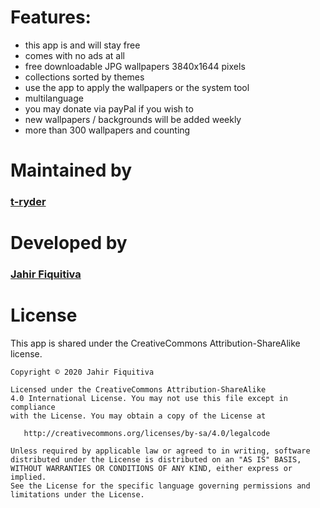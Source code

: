 # Features:

* this app is and will stay free
* comes with no ads at all
* free downloadable JPG wallpapers 3840x1644 pixels
* collections sorted by themes
* use the app to apply the wallpapers or the system tool
* multilanguage
* you may donate via payPal if you wish to
* new wallpapers / backgrounds will be added weekly
* more than 300 wallpapers and counting

# Maintained by

### [t-ryder](https://t-ryder.de/)


# Developed by

### [Jahir Fiquitiva](https://jahir.dev/)


# License

This app is shared under the CreativeCommons Attribution-ShareAlike license.

    Copyright © 2020 Jahir Fiquitiva
    
    Licensed under the CreativeCommons Attribution-ShareAlike 
    4.0 International License. You may not use this file except in compliance 
    with the License. You may obtain a copy of the License at
    
       http://creativecommons.org/licenses/by-sa/4.0/legalcode
    
    Unless required by applicable law or agreed to in writing, software
    distributed under the License is distributed on an "AS IS" BASIS,
    WITHOUT WARRANTIES OR CONDITIONS OF ANY KIND, either express or implied.
    See the License for the specific language governing permissions and
    limitations under the License.

